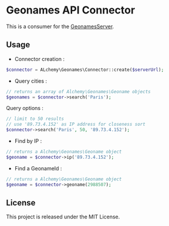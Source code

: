 # Geonames API Connector

This is a consumer for the [GeonamesServer](https://github.com/alchemy-fr/GeonamesServer).

## Usage

 - Connector creation :

```php
$connector = ALchemy\Geonames\Connector::create($serverUrl);
```

 - Query cities :

```php
// returns an array of Alchemy\Geonames\Geoname objects
$geonames = $connector->search('Paris');
```

Query options :

```php
// limit to 50 results
// use '89.73.4.152' as IP address for closeness sort
$connector->search('Paris', 50, '89.73.4.152');
```

 - Find by IP :

```php
// returns a Alchemy\Geonames\Geoname object
$geoname = $connector->ip('89.73.4.152');
```

 - Find a GeonameId :

```php
// returns a Alchemy\Geonames\Geoname object
$geoname = $connector->geoname(2988507);
```

## License

This project is released under the MIT License.
